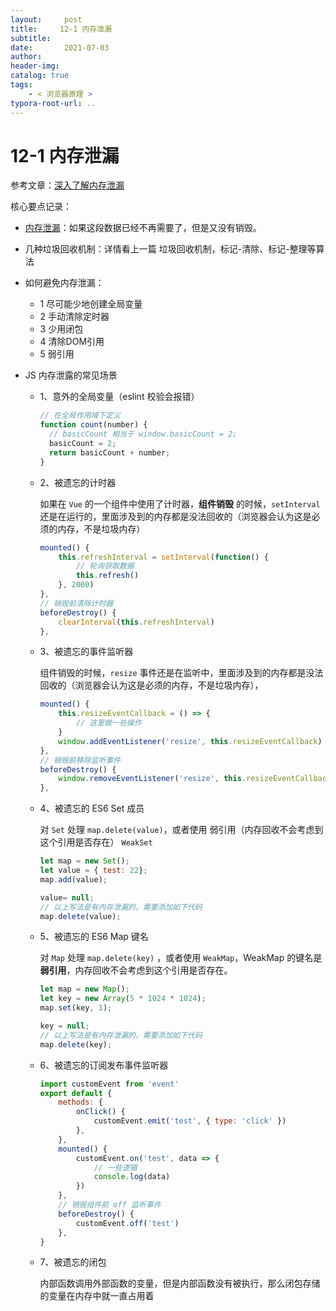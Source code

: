 ```yaml
---
layout:     post
title:     12-1 内存泄漏
subtitle:  
date:       2021-07-03
author:     
header-img: 
catalog: true
tags:
    - < 浏览器原理 >
typora-root-url: ..
---
```



# 12-1 内存泄漏

参考文章：[深入了解内存泄漏](https://segmentfault.com/a/1190000020231307)

核心要点记录：

- <u>内存泄漏</u>：如果这段数据已经不再需要了，但是又没有销毁。

- 几种垃圾回收机制：详情看上一篇 垃圾回收机制，标记-清除、标记-整理等算法

- 如何避免内存泄漏：

    - 1 尽可能少地创建全局变量
    - 2 手动清除定时器
    - 3 少用闭包
    - 4 清除DOM引用
    - 5 弱引用

- JS 内存泄露的常见场景

    - 1、意外的全局变量（eslint 校验会报错）

        ```js
        // 在全局作用域下定义
        function count(number) {
          // basicCount 相当于 window.basicCount = 2;
          basicCount = 2;
          return basicCount + number;
        }
        ```

    - 2、被遗忘的计时器

        如果在 `Vue` 的一个组件中使用了计时器，**组件销毁** 的时候，`setInterval` 还是在运行的，里面涉及到的内存都是没法回收的（浏览器会认为这是必须的内存，不是垃圾内存）

        ```js
        mounted() {
            this.refreshInterval = setInterval(function() {
                // 轮询获取数据
                this.refresh()
            }, 2000)
        },
        // 销毁前清除计时器
        beforeDestroy() {
        	clearInterval(this.refreshInterval)
        },
        ```

    - 3、被遗忘的事件监听器

        组件销毁的时候，`resize` 事件还是在监听中，里面涉及到的内存都是没法回收的（浏览器会认为这是必须的内存，不是垃圾内存），

        ```js
        mounted() {
            this.resizeEventCallback = () => {
                // 这里做一些操作
            }
            window.addEventListener('resize', this.resizeEventCallback)
        },
        // 销毁前移除监听事件
        beforeDestroy() {
        	window.removeEventListener('resize', this.resizeEventCallback)
        },
        ```

    - 4、被遗忘的 ES6 Set 成员

        对 `Set` 处理 `map.delete(value)`，或者使用 弱引用（内存回收不会考虑到这个引用是否存在） `WeakSet`

        ```js
        let map = new Set();
        let value = { test: 22};
        map.add(value);
        
        value= null;
        // 以上写法是有内存泄漏的，需要添加如下代码
        map.delete(value);
        ```

    - 5、被遗忘的 ES6 Map 键名

        对 `Map` 处理 `map.delete(key)` ，或者使用 `WeakMap`，WeakMap 的键名是**弱引用**，内存回收不会考虑到这个引用是否存在。

        ```js
        let map = new Map();
        let key = new Array(5 * 1024 * 1024);
        map.set(key, 1);
        
        key = null;
        // 以上写法是有内存泄漏的，需要添加如下代码
        map.delete(key);
        ```

    - 6、被遗忘的订阅发布事件监听器

        ```js
        import customEvent from 'event'
        export default {
            methods: {
                onClick() {
                    customEvent.emit('test', { type: 'click' })
                },
            },
            mounted() {
                customEvent.on('test', data => {
                    // 一些逻辑
                    console.log(data)
                })
            },
        	// 销毁组件前 off 监听事件    
            beforeDestroy() {
                customEvent.off('test')
            },
        }
        ```

    - 7、被遗忘的闭包

        内部函数调用外部函数的变量，但是内部函数没有被执行，那么闭包存储的变量在内存中就一直占用着

